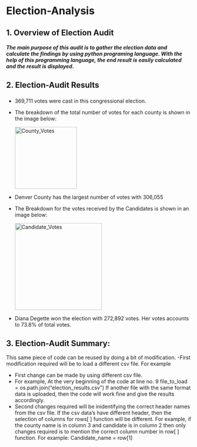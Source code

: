 # Election-Analysis
## 1.	Overview of Election Audit
##### The main purpose of this audit is to gather the election data and calculate the findings by using python programing language. With the help of this programming language, the end result is easily calculated and the result is displayed.
## 2.	Election-Audit Results
### 
- 369,711 votes were cast in this congressional election.
- The breakdown of the total number of votes for each county is shown in the image below:

  <img width="168" alt="County_Votes" src="https://user-images.githubusercontent.com/110261837/190295793-5fa15ef8-3040-45b4-b7d4-b64784a3fc41.png">
- Denver County has the largest number of votes with 306,055
- The Breakdown for the votes received by the Candidates is shown in an image below:

  <img width="236" alt="Candidate_Votes" src="https://user-images.githubusercontent.com/110261837/190296341-d799390a-af34-4e14-b216-bb5061c8a1c7.png">
- Diana Degette won the election with 272,892 votes. Her votes accounts to 73.8% of total votes.
## 3.	Election-Audit Summary: 
This same piece of code can be reused by doing a bit of modification.
-First modification required will be to load a different csv file. 
For example

- First change can be made by using different csv file. 
- For example, At the very beginning of the code at line no. 9 file_to_load = os.path.join(“election_results.csv”)
  If another file with the same format data is uploaded, then the code will work fine and give the results accordingly.
- Second changes required will be inidentifying the correct header names from the csv file. If the csv data’s have different header, then the selection of columns for  rows[ ] function will be different. For example, if the county name is in column 3 and candidate is in column 2 then only changes required is to mention the correct column number in row[ ] function.
For example: Candidate_name = row[1]
